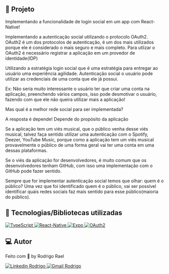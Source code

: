 ## :page_with_curl: Projeto

<LINKEDIN>
Implementando a funcionalidade de login social em um app com React-Native!
</LINKEDIN>

Implementando a autenticação social utilizando o protocolo OAuth2.
OAuth2 é um dos protocolos de autenticação, é um dos mais utilizados porque ele é considerado o mais seguro e mais completo.
Para utlizar o OAuth2 é necessário registrar a aplicação em um provedor de identidade(IDP)

Utilizando a estratégia login social que é uma estratégia para entregar ao usuário uma experiência agilidade.
Autenticação social o usuário pode utilizar as credenciais de uma conta que ele já possui.

<LINKEDIN>
Ex: Não seria muito interessante o usuário ter que criar uma conta na aplicação, preenchendo vários campos, isso pode desmotivar o usuário, fazendo com que ele não queira utilizar mais a aplicação!

Mas qual é a melhor rede social para ser implementada?

A resposta é depende! Depende do propósito da aplicação

Se a aplicação tem um viés musical, que o público venha desse viés musical, talvez faça sentido utilizar uma autenticação com o Spotify, Deezer, YouTube Music, porque como a aplicação tem um viés musical provavelmente o público de uma forma geral vai ter uma conta em uma dessas plataformas.

Se o viés da aplicação for desenvolvedores, é muito comum que os desenvolvedores tenham GitHub, com isso uma implementação com o GitHub pode fazer sentido.

Sempre que for implementar autenticação social temos que olhar: quem é o público?
Uma vez que foi identificado quem é o público, vai ser possível identificar quais redes sociais faz mais sentido para esse público(maioria do público).
</LINKEDIN>


## 🚀 Tecnologias/Bibliotecas utilizadas
  
<a href="https://www.typescriptlang.org/" target="_blank"> <img src="https://img.shields.io/badge/-TypeScript-3178C6?style=flat-square&logo=TypeScript&logoColor=white" alt="TypeScript"> </a>
<a href="https://reactnative.dev/" target="_blank"> <img src="https://img.shields.io/badge/-ReactNative-61DAFB?style=flat-square&logo=React&logoColor=white" alt="React-Native"> </a>
<a href="https://expo.dev/" target="_blank"> <img src="https://img.shields.io/badge/-Expo-32373E?style=flat-square&logo=expo&logoColor=white" alt="Expo"> </a>
<a href="https://developers.google.com/identity/protocols/oauth2" target="_blank"> <img src="https://img.shields.io/badge/-OAuth2-009688?style=flat-square&logo=google&logoColor=white" alt="OAuth2"> </a>

## 💻 Autor

Feito com 💜 by Rodrigo Rael

<a href="https://www.linkedin.com/in/rodrigo-rael-a7a4b51a9/" target="_blank"> <img src="https://img.shields.io/badge/-RodrigoRael-blue?style=flat-square&logo=Linkedin&logoColor=white&link=https" alt="Linkedin Rodrigo"> </a>
<a href="https://img.shields.io/badge/-rodrigorael53@gmail.com-c14438?style=flat-square&logo=Gmail&logoColor=white&link=mailto:rodrigorael53@gmail.com" target="_blank"> <img src="https://img.shields.io/badge/-rodrigorael53@gmail.com-c14438?style=flat-square&logo=Gmail&logoColor=white&link=mailto:rodrigorael53@gmail.com" alt="Gmail Rodrigo"> </a>
